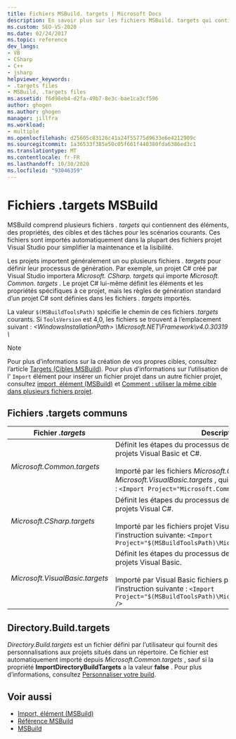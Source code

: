 ```yaml
---
title: Fichiers MSBuild. targets | Microsoft Docs
description: En savoir plus sur les fichiers MSBuild. targets qui contiennent des éléments, des propriétés, des cibles et des tâches pour les scénarios courants.
ms.custom: SEO-VS-2020
ms.date: 02/24/2017
ms.topic: reference
dev_langs:
- VB
- CSharp
- C++
- jsharp
helpviewer_keywords:
- .targets files
- MSBuild, .targets files
ms.assetid: f6d98eb4-d2fa-49b7-8e3c-bae1ca3cf596
author: ghogen
ms.author: ghogen
manager: jillfra
ms.workload:
- multiple
ms.openlocfilehash: d25605c83126c41a24f55775d9633e6e4212909c
ms.sourcegitcommit: 1a36533f385e50c05f661f440380fda6386ed3c1
ms.translationtype: MT
ms.contentlocale: fr-FR
ms.lasthandoff: 10/30/2020
ms.locfileid: "93046359"
---
```

# <a name="msbuild-targets-files"></a>Fichiers .targets MSBuild

MSBuild comprend plusieurs fichiers *. targets* qui contiennent des éléments, des propriétés, des cibles et des tâches pour les scénarios courants. Ces fichiers sont importés automatiquement dans la plupart des fichiers projet Visual Studio pour simplifier la maintenance et la lisibilité.

 Les projets importent généralement un ou plusieurs fichiers *. targets* pour définir leur processus de génération. Par exemple, un projet C# créé par Visual Studio importera *Microsoft. CSharp. targets* qui importe *Microsoft. Common. targets* . Le projet C# lui-même définit les éléments et les propriétés spécifiques à ce projet, mais les règles de génération standard d’un projet C# sont définies dans les fichiers *. targets* importés.

 La valeur `$(MSBuildToolsPath)` spécifie le chemin de ces fichiers *.targets* courants. Si `ToolsVersion` est 4,0, les fichiers se trouvent à l’emplacement suivant : *\<WindowsInstallationPath> \Microsoft.NET\Framework\v4.0.30319 \\*

> [!NOTE]
> Pour plus d’informations sur la création de vos propres cibles, consultez l’article [Targets (Cibles MSBuild)](../msbuild/msbuild-targets.md). Pour plus d’informations sur l’utilisation de l' `Import` élément pour insérer un fichier projet dans un autre fichier projet, consultez [import, élément (MSBuild)](../msbuild/import-element-msbuild.md) et [Comment : utiliser la même cible dans plusieurs fichiers projet](../msbuild/how-to-use-the-same-target-in-multiple-project-files.md).

## <a name="common-targets-files"></a>Fichiers .targets communs

| Fichier *.targets* | Description |
|---------------------------------| - |
| *Microsoft.Common.targets* | Définit les étapes du processus de génération standard pour les projets Visual Basic et C#.<br /><br /> Importé par les fichiers *Microsoft.CSharp.targets* et *Microsoft.VisualBasic.targets* , qui incluent l’instruction suivante : `<Import Project="Microsoft.Common.targets" />` |
| *Microsoft.CSharp.targets* | Définit les étapes du processus de génération standard pour les projets Visual C#.<br /><br /> Importé par les fichiers projet Visual C# ( *.csproj* ), qui incluent l’instruction suivante: `<Import Project="$(MSBuildToolsPath)\Microsoft.CSharp.targets" />` |
| *Microsoft.VisualBasic.targets* | Définit les étapes du processus de génération standard pour les projets Visual Basic.<br /><br /> Importé par Visual Basic fichiers projet ( *. vbproj* ), qui incluent l’instruction suivante : `<Import Project="$(MSBuildToolsPath)\Microsoft.VisualBasic.targets" />` |

## <a name="directorybuildtargets"></a>Directory.Build.targets

*Directory.Build.targets* est un fichier défini par l’utilisateur qui fournit des personnalisations aux projets situés dans un répertoire. Ce fichier est automatiquement importé depuis *Microsoft.Common.targets* , sauf si la propriété **ImportDirectoryBuildTargets** a la valeur **false** . Pour plus d’informations, consultez [Personnaliser votre build](customize-your-build.md).

## <a name="see-also"></a>Voir aussi

- [Import, élément (MSBuild)](../msbuild/import-element-msbuild.md)
- [Référence MSBuild](../msbuild/msbuild-reference.md)
- [MSBuild](../msbuild/msbuild.md)

